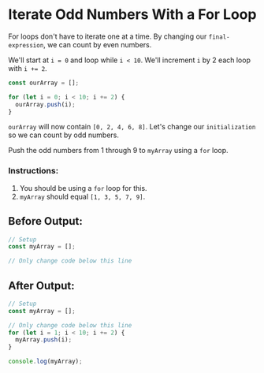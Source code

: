 # Iterate Odd Numbers With a For Loop

For loops don't have to iterate one at a time. By changing our `final-expression`, we can count by even numbers.

We'll start at `i = 0` and loop while `i < 10`. We'll increment `i` by 2 each loop with `i += 2`.

```javascript
const ourArray = [];

for (let i = 0; i < 10; i += 2) {
  ourArray.push(i);
}
```

`ourArray` will now contain `[0, 2, 4, 6, 8]`. Let's change our `initialization` so we can count by odd numbers.

Push the odd numbers from 1 through 9 to `myArray` using a `for` loop.

### Instructions:
1. You should be using a `for` loop for this.
2. `myArray` should equal `[1, 3, 5, 7, 9]`.

## Before Output:
```javascript
// Setup
const myArray = [];

// Only change code below this line

```

## After Output:
```javascript
// Setup
const myArray = [];

// Only change code below this line
for (let i = 1; i < 10; i += 2) {
  myArray.push(i);
}

console.log(myArray);
```